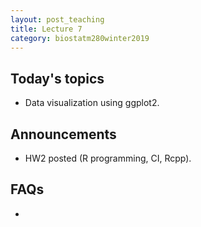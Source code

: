 ```yaml
---
layout: post_teaching
title: Lecture 7
category: biostatm280winter2019
---
```


## Today's topics

* Data visualization using ggplot2.

## Announcements

* HW2 posted (R programming, CI, Rcpp).

## FAQs

* 